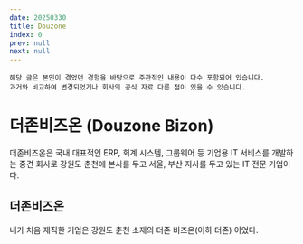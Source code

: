 ```yaml
---
date: 20250330
title: Douzone
index: 0
prev: null
next: null
---
```


```
해당 글은 본인이 겪었던 경험을 바탕으로 주관적인 내용이 다수 포함되어 있습니다.
과거와 비교하여 변경되었거나 회사의 공식 자료 다른 점이 있을 수 있습니다.
```

# 더존비즈온 (Douzone Bizon)
더존비즈온은 국내 대표적인 ERP, 회계 시스템, 그룹웨어 등 기업용 IT 서비스를 개발하는 중견 회사로 강원도 춘천에 본사를 두고 서울, 부산 지사를 두고 있는 IT 전문 기업이다.

## 더존비즈온
내가 처음 재직한 기업은 강원도 춘천 소재의 더존 비즈온(이하 더존) 이었다.
